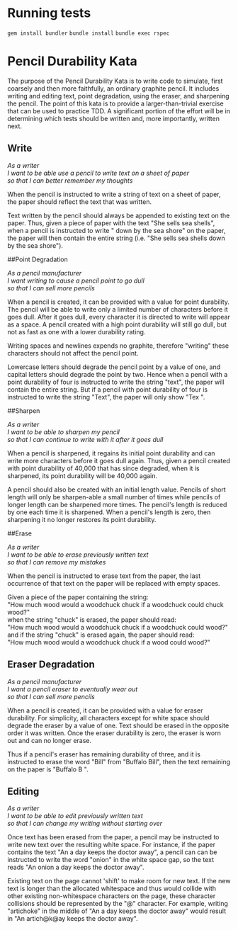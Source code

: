 # Running tests

`gem install bundler`
`bundle install`
`bundle exec rspec`

# Pencil Durability Kata

The purpose of the Pencil Durability Kata is to write code to simulate, first coarsely and then more faithfully, an ordinary graphite pencil. It includes writing and editing text, point degradation, using the eraser, and sharpening the pencil. The point of this kata is to provide a larger-than-trivial exercise that can be used to practice TDD. A significant portion of the effort will be in determining which tests should be written and, more importantly, written next.

## Write

_As a writer  
I want to be able use a pencil to write text on a sheet of paper  
so that I can better remember my thoughts_

When the pencil is instructed to write a string of text on a sheet of paper, the paper should reflect the text that was written.

Text written by the pencil should always be appended to existing text on the paper. Thus, given a piece of paper with the text "She sells sea shells", when a pencil is instructed to write " down by the sea shore" on the paper, the paper will then contain the entire string (i.e. "She sells sea shells down by the sea shore").

##Point Degradation

_As a pencil manufacturer  
I want writing to cause a pencil point to go dull  
so that I can sell more pencils_

When a pencil is created, it can be provided with a value for point durability. The pencil will be able to write only a limited number of characters before it goes dull. After it goes dull, every character it is directed to write will appear as a space. A pencil created with a high point durability will still go dull, but not as fast as one with a lower durability rating.

Writing spaces and newlines expends no graphite, therefore "writing" these characters should not affect the pencil point.

Lowercase letters should degrade the pencil point by a value of one, and capital letters should degrade the point by two. Hence when a pencil with a point durability of four is instructed to write the string "text", the paper will contain the entire string. But if a pencil with point durability of four is instructed to write the string "Text", the paper will only show "Tex ".

##Sharpen

_As a writer  
I want to be able to sharpen my pencil  
so that I can continue to write with it after it goes dull_

When a pencil is sharpened, it regains its initial point durability and can write more characters before it goes dull again. Thus, given a pencil created with point durability of 40,000 that has since degraded, when it is sharpened, its point durability will be 40,000 again.

A pencil should also be created with an initial length value. Pencils of short length will only be sharpen-able a small number of times while pencils of longer length can be sharpened more times. The pencil's length is reduced by one each time it is sharpened. When a pencil's length is zero, then sharpening it no longer restores its point durability.

##Erase

_As a writer  
I want to be able to erase previously written text  
so that I can remove my mistakes_

When the pencil is instructed to erase text from the paper, the last occurrence of that text on the paper will be replaced with empty spaces.

Given a piece of the paper containing the string:  
"How much wood would a woodchuck chuck if a woodchuck could chuck wood?"  
when the string "chuck" is erased, the paper should read:  
"How much wood would a woodchuck chuck if a woodchuck could wood?"  
and if the string "chuck" is erased again, the paper should read:  
"How much wood would a woodchuck chuck if a wood could wood?"

## Eraser Degradation

_As a pencil manufacturer  
I want a pencil eraser to eventually wear out  
so that I can sell more pencils_

When a pencil is created, it can be provided with a value for eraser durability. For simplicity, all characters except for white space should degrade the eraser by a value of one. Text should be erased in the opposite order it was written. Once the eraser durability is zero, the eraser is worn out and can no longer erase.

Thus if a pencil's eraser has remaining durability of three, and it is instructed to erase the word "Bill" from "Buffalo Bill", then the text remaining on the paper is "Buffalo B ".

## Editing

_As a writer  
I want to be able to edit previously written text  
so that I can change my writing without starting over_

Once text has been erased from the paper, a pencil may be instructed to write new text over the resulting white space. For instance, if the paper contains the text "An a day keeps the doctor away", a pencil can can be instructed to write the word "onion" in the white space gap, so the text reads "An onion a day keeps the doctor away".

Existing text on the page cannot 'shift' to make room for new text. If the new text is longer than the allocated whitespace and thus would collide with other existing non-whitespace characters on the page, these character collisions should be represented by the "@" character. For example, writing "artichoke" in the middle of "An a day keeps the doctor away" would result in "An artich@k@ay keeps the doctor away".

